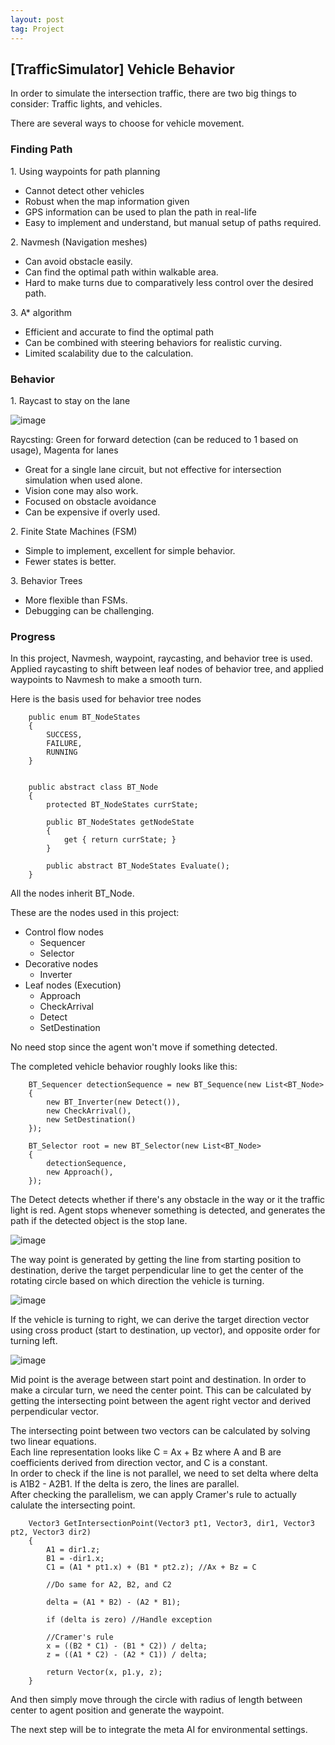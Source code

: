 ```yaml
---
layout: post
tag: Project
---
```


## [TrafficSimulator] Vehicle Behavior

In order to simulate the intersection traffic, there are two big things to consider: Traffic lights, and vehicles.

There are several ways to choose for vehicle movement.

### Finding Path

1\. Using waypoints for path planning

-   Cannot detect other vehicles
-   Robust when the map information given
-   GPS information can be used to plan the path in real-life
-   Easy to implement and understand, but manual setup of paths required.

2\. Navmesh (Navigation meshes)

-   Can avoid obstacle easily.
-   Can find the optimal path within walkable area.
-   Hard to make turns due to comparatively less control over the desired path.

3\. A\* algorithm

-   Efficient and accurate to find the optimal path
-   Can be combined with steering behaviors for realistic curving.
-   Limited scalability due to the calculation.

### Behavior

1\. Raycast to stay on the lane

![image](https://github.com/Picbridge/Picbridge.github.io/assets/34910988/2f7165dc-2b43-4016-90c8-2b1d0622854c)

Raycsting: Green for forward detection (can be reduced to 1 based on usage), Magenta for lanes

-   Great for a single lane circuit, but not effective for intersection simulation when used alone.
-   Vision cone may also work.
-   Focused on obstacle avoidance
-   Can be expensive if overly used.

2\. Finite State Machines (FSM)

-   Simple to implement, excellent for simple behavior.
-   Fewer states is better.

3\. Behavior Trees

-   More flexible than FSMs.
-   Debugging can be challenging.

### Progress

In this project, Navmesh, waypoint, raycasting, and behavior tree is used. Applied raycasting to shift between leaf nodes of behavior tree, and applied waypoints to Navmesh to make a smooth turn.

Here is the basis used for behavior tree nodes

```
    public enum BT_NodeStates
    {
        SUCCESS,
        FAILURE,
        RUNNING
    }


    public abstract class BT_Node
    {
        protected BT_NodeStates currState;

        public BT_NodeStates getNodeState
        {
            get { return currState; }
        }

        public abstract BT_NodeStates Evaluate();
    }
```

All the nodes inherit BT\_Node.

These are the nodes used in this project:

-   Control flow nodes
    -   Sequencer
    -   Selector
-   Decorative nodes
    -   Inverter
-   Leaf nodes (Execution)
    -   Approach
    -   CheckArrival
    -   Detect
    -   SetDestination

No need stop since the agent won't move if something detected.

The completed vehicle behavior roughly looks like this:

```
    BT_Sequencer detectionSequence = new BT_Sequence(new List<BT_Node>
    {
        new BT_Inverter(new Detect()),
        new CheckArrival(),
        new SetDestination()
    });

    BT_Selector root = new BT_Selector(new List<BT_Node>
    {
        detectionSequence,
        new Approach(),
    });
```

The Detect detects whether if there's any obstacle in the way or it the traffic light is red. Agent stops whenever something is detected, and generates the path if the detected object is the stop lane.

![image](https://github.com/Picbridge/Picbridge.github.io/assets/34910988/ac106829-75c6-4b02-9132-5d792be29c69)

The way point is generated by getting the line from starting position to destination, derive the target perpendicular line to get the center of the rotating circle based on which direction the vehicle is turning.

![image](https://github.com/Picbridge/Picbridge.github.io/assets/34910988/be336dd4-71b1-443e-8217-4035a5308569)

If the vehicle is turning to right, we can derive the target direction vector using cross product (start to destination, up vector), and opposite order for turning left.

![image](https://github.com/Picbridge/Picbridge.github.io/assets/34910988/6134da22-aa23-4c33-b71c-de966a51a9d8)

Mid point is the average between start point and destination. In order to make a circular turn, we need the center point. This can be calculated by getting the intersecting point between the agent right vector and derived perpendicular vector.

The intersecting point between two vectors can be calculated by solving two linear equations.  
Each line representation looks like C = Ax + Bz where A and B are coefficients derived from direction vector, and C is a constant.  
In order to check if the line is not parallel, we need to set delta where delta is A1B2 - A2B1. If the delta is zero, the lines are parallel.  
After checking the parallelism, we can apply Cramer's rule to actually calulate the intersecting point.

```
    Vector3 GetIntersectionPoint(Vector3 pt1, Vector3, dir1, Vector3 pt2, Vector3 dir2)
    {
        A1 = dir1.z;
        B1 = -dir1.x;
        C1 = (A1 * pt1.x) + (B1 * pt2.z); //Ax + Bz = C

        //Do same for A2, B2, and C2

        delta = (A1 * B2) - (A2 * B1);

        if (delta is zero) //Handle exception

        //Cramer's rule
        x = ((B2 * C1) - (B1 * C2)) / delta;
        z = ((A1 * C2) - (A2 * C1)) / delta;

        return Vector(x, p1.y, z);
    }
```

And then simply move through the circle with radius of length between center to agent position and generate the waypoint.

The next step will be to integrate the meta AI for environmental settings.
